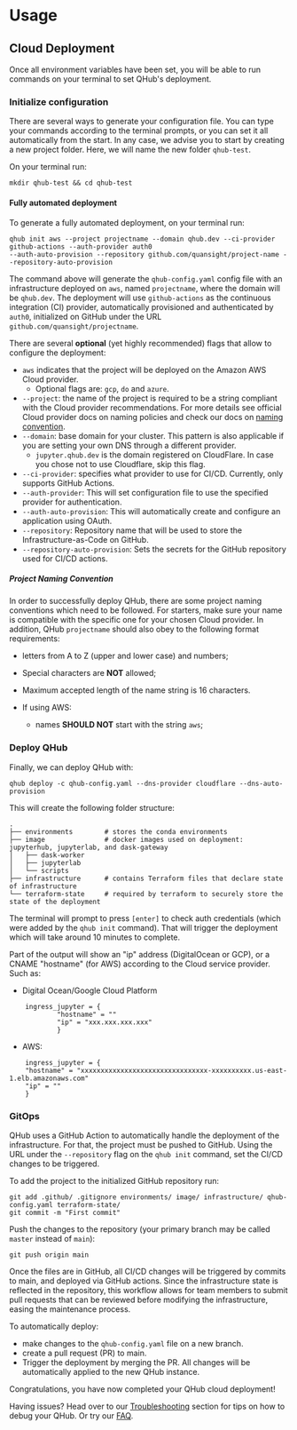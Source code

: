 # Usage

## Cloud Deployment

Once all environment variables have been set, you will be able to run
commands on your terminal to set QHub's deployment.

### Initialize configuration

There are several ways to generate your configuration file. You can
type your commands according to the terminal prompts, or you can set
it all automatically from the start. In any case, we advise you to
start by creating a new project folder.  Here, we will name the new
folder `qhub-test`.

On your terminal run:

```shell
mkdir qhub-test && cd qhub-test
```

#### Fully automated deployment

To generate a fully automated deployment, on your terminal run:

```shell
qhub init aws --project projectname --domain qhub.dev --ci-provider github-actions --auth-provider auth0
--auth-auto-provision --repository github.com/quansight/project-name --repository-auto-provision
```

The command above will generate the `qhub-config.yaml` config file
with an infrastructure deployed on `aws`, named `projectname`, where
the domain will be `qhub.dev`. The deployment
will use `github-actions` as the continuous integration (CI) provider,
automatically provisioned and authenticated by `auth0`, initialized on
GitHub under the URL `github.com/quansight/projectname`.

There are several **optional** (yet highly recommended) flags that
allow to configure the deployment:

- `aws` indicates that the project will be deployed on the Amazon AWS Cloud provider.
    + Optional flags are: `gcp`, `do` and `azure`.
- `--project`: the name of the project is required to be a string compliant with the Cloud provider recommendations. For
  more details see official Cloud provider docs on naming policies and check our docs on [naming convention](#project-naming-convention).
- `--domain`: base domain for your cluster. This pattern is also applicable if you are setting your own DNS through a different provider.
  + `jupyter.qhub.dev` is the domain registered on CloudFlare. In case you chose not to use Cloudflare, skip this flag.
- `--ci-provider`: specifies what provider to use for CI/CD. Currently, only supports GitHub Actions.
- `--auth-provider`: This will set configuration file to use the specified provider for authentication.
- `--auth-auto-provision`: This will automatically create and configure an application using OAuth.
- `--repository`: Repository name that will be used to store the Infrastructure-as-Code on GitHub.
- `--repository-auto-provision`: Sets the secrets for the GitHub repository used for CI/CD actions.

##### Project Naming Convention
In order to successfully deploy QHub, there are some project naming conventions which need to be followed. For starters,
make sure your name is compatible with the specific one for your chosen Cloud provider. In addition, QHub `projectname`
should also obey to the following format requirements:
+ letters from A to Z (upper and lower case) and numbers;
+ Special characters are **NOT** allowed;
+ Maximum accepted length of the name string is 16 characters.

+ If using AWS:
  - names **SHOULD NOT** start with the string `aws`;

### Deploy QHub

Finally, we can deploy QHub with:

```shell
qhub deploy -c qhub-config.yaml --dns-provider cloudflare --dns-auto-provision
```

This will create the following folder structure:

```
.
├── environments        # stores the conda environments
├── image               # docker images used on deployment: jupyterhub, jupyterlab, and dask-gateway
│   ├── dask-worker
│   ├── jupyterlab
│   └── scripts
├── infrastructure      # contains Terraform files that declare state of infrastructure
└── terraform-state     # required by terraform to securely store the state of the deployment
```

The terminal will prompt to press `[enter]` to check auth credentials
(which were added by the `qhub init` command).  That will trigger the
deployment which will take around 10 minutes to complete.

Part of the output will show an "ip" address (DigitalOcean or GCP), or
a CNAME "hostname" (for AWS) according to the Cloud service
provider. Such as:

+ Digital Ocean/Google Cloud Platform
```shell
    ingress_jupyter = {
            "hostname" = ""
            "ip" = "xxx.xxx.xxx.xxx"
            }
```
+ AWS:
```shell
    ingress_jupyter = {
    "hostname" = "xxxxxxxxxxxxxxxxxxxxxxxxxxxxxxxx-xxxxxxxxxx.us-east-1.elb.amazonaws.com"
    "ip" = ""
    }
```

### GitOps

QHub uses a GitHub Action to automatically handle the deployment of
the infrastructure. For that, the project must be pushed to
GitHub. Using the URL under the `--repository` flag on the `qhub init`
command, set the CI/CD changes to be triggered.

To add the project to the initialized GitHub repository run:

```shell
git add .github/ .gitignore environments/ image/ infrastructure/ qhub-config.yaml terraform-state/
git commit -m "First commit"
```

Push the changes to the repository (your primary branch may be called
`master` instead of `main`):

```shell
git push origin main
```

Once the files are in GitHub, all CI/CD changes will be triggered by
commits to main, and deployed via GitHub actions.  Since the
infrastructure state is reflected in the repository, this workflow
allows for team members to submit pull requests that can be reviewed
before modifying the infrastructure, easing the maintenance process.

To automatically deploy:
- make changes to the `qhub-config.yaml` file on a new branch.
- create a pull request (PR) to main.
- Trigger the deployment by merging the PR. All changes will be automatically applied to the new QHub instance.

Congratulations, you have now completed your QHub cloud deployment!

Having issues? Head over to our
[Troubleshooting](../02_get_started/06_troubleshooting.md) section for
tips on how to debug your QHub. Or try our
[FAQ](../02_get_started/07_support.md).
